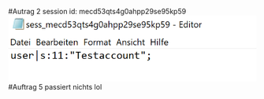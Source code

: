 
#Autrag 2
session id: mecd53qts4g0ahpp29se95kp59
![img.png](img.png)
#Auftrag 5
passiert nichts lol